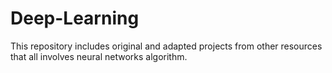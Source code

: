 # Deep-Learning
This repository includes original and adapted projects from other resources that all involves neural networks algorithm.
